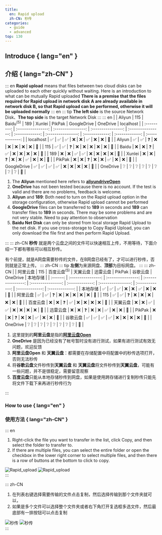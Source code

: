 ```yaml
---
title:
  en: Rapid upload
  zh-CN: 秒传
categories:
  - guide
  - advanced
top: 130
---
```


## Introduce { lang="en" }

## 介绍 { lang="zh-CN" }

::: en
**Rapid upload** means that files between two cloud disks can be uploaded to each other quickly without waiting. Here is an introduction to what can be mutually Rapid uploaded
**There is a premise that the files required for Rapid upload in network disk A are already available in network disk B, so that Rapid upload can be performed, otherwise it will be uploaded normally**
::: en
::: tip
**The left side** is the source Network Disk、**The top side** is the target Network Disk
:::
::: en
| | Aliyun | 115 | Baidu<sup>(5)</sup> | 189 | Xunlei | PikPak | GoogleDrive | OneDrive | localhost |
| :---------: | :----------------: | :----------------: | :----------------: | :----------------: | :-------------: | :----------------: | :-------------: | :-------------: | :-------------: |
| localhost | :white_check_mark: | :white_check_mark: | :white_check_mark: | :x: | :x: | :white_check_mark: | :x: | :x: | :no_entry_sign: |
| Aliyun | :white_check_mark: | :white_check_mark: | :question: | :x: | :x: | :x: | :x: | :x: | :no_entry_sign: |
| 115 | :white_check_mark: | :white_check_mark: | :question: | :x: | :x: | :x: | :x: | :x: | :no_entry_sign: |
| Baidu | :x: | :x: | :question: | :white_check_mark: | :x: | :x: | :x: | :x: | :no_entry_sign: |
| 189 | :x: | :x: | :white_check_mark: | :white_check_mark: | :x: | :x: | :x: | :x: | :no_entry_sign: |
| Xunlei | :x: | :x: | :question: | :x: | :x: | :white_check_mark: | :x: | :x: | :no_entry_sign: |
| PikPak | :x: | :x: | :question: | :x: | :x: | :white_check_mark: | :x: | :x: | :no_entry_sign: |
| GoogleDrive | :white_check_mark: | :white_check_mark: | :white_check_mark: | :white_check_mark: | :x: | :x: | :x: | :x: | :no_entry_sign: |
| OneDrive | :grey_question: | :grey_question: | :grey_question: | :grey_question: | :grey_question: | :grey_question: | :grey_question: | :grey_question: | :no_entry_sign: |

1. The **Aliyun** mentioned here refers to [**aliyundriveOpen**](../../guide/drivers/aliyundrive_open.md)
2. **OneDrive** has not been tested because there is no account. If the test is valid and there are no problems, feedback is welcome.
3. **Aliyun** and **189**: Both need to turn on the Rapid upload option in the storage configuration, otherwise Rapid upload cannot be performed
4. **GoogleDrive** files can be transferred to **189** in seconds and **189** can transfer files to **189** in seconds. There may be some problems and are not very stable. Need to pay attention to observation
5. **Baidu Net Disk** can only be stored from local storage Rapid Upload to the net disk. If you use cross-storage to Copy Rapid Upload, you can only download the file first and then perform Rapid Upload.

:::
::: zh-CN
**秒传** 就是两个云盘之间的文件可以快速相互上传，不用等待，下面介绍一下都有哪些可以相互秒传。

有个前提，就是A网盘需要秒传的文件，在B网盘已经有了，才可以进行秒传，否则就是正常上传。
::: zh-CN
::: tip
**左侧**为来源网盘、**顶部**为目标网盘。
:::
::: zh-CN
| | 阿里云盘 | 115 | 百度云盘<sup>(5)</sup> | 天翼云盘 | 迅雷云盘 | PikPak | 谷歌云盘 | OneDrive | 本地存储 |
| :------: | :----------------: | :----------------: | :----------------: | :----------------: | :-------------: | :----------------: | :-------------: | :-------------: | :-------------: |
| 本地存储 | :white_check_mark: | :white_check_mark: | :white_check_mark: | :x: | :x: | :white_check_mark: | :x: | :x: | :no_entry_sign: |
| 阿里云盘 | :white_check_mark: | :white_check_mark: | :question: | :x: | :x: | :x: | :x: | :x: | :no_entry_sign: |
| 115 | :white_check_mark: | :white_check_mark: | :question: | :x: | :x: | :x: | :x: | :x: | :no_entry_sign: |
| 百度云盘 | :x: | :x: | :question: | :white_check_mark: | :x: | :x: | :x: | :x: | :no_entry_sign: |
| 天翼云盘 | :x: | :x: | :white_check_mark: | :white_check_mark: | :x: | :x: | :x: | :x: | :no_entry_sign: |
| 迅雷云盘 | :x: | :x: | :question: | :x: | :x: | :white_check_mark: | :x: | :x: | :no_entry_sign: |
| PikPak | :x: | :x: | :question: | :x: | :x: | :white_check_mark: | :x: | :x: | :no_entry_sign: |
| 谷歌云盘 | :white_check_mark: | :white_check_mark: | :white_check_mark: | :white_check_mark: | :x: | :x: | :x: | :x: | :no_entry_sign: |
| OneDrive | :grey_question: | :grey_question: | :grey_question: | :grey_question: | :grey_question: | :grey_question: | :grey_question: | :grey_question: | :no_entry_sign: |

1. 这里提到的**阿里云盘**是指的[**阿里云盘Open**](../../guide/drivers/aliyundrive_open.md)
2. **OneDrive** 是因为已经没有了帐号暂时没有进行测试，如果有进行测试有效无问题，欢迎反馈
3. **阿里云盘Open** 和 **天翼云盘**：都需要在存储配置中将配置中的秒传选项打开，否则无法秒传
4. 将**谷歌云盘**文件秒传到**天翼云盘** 和 **天翼云盘**将文件秒传到**天翼云盘**，可能有一些问题，并不是很稳定，需要留意观察
5. **百度云盘**只能从本地存储秒传到网盘，如果是使用跨存储进行复制秒传只能先将文件下载下来再进行秒传行为

:::

### How to use { lang="en" }

### 使用方法 { lang="zh-CN" }

::: en

1. Right-click the file you want to transfer in the list, click Copy, and then select the folder to transfer to.
2. If there are multiple files, you can select the entire folder or open the checkbox in the lower right corner to select multiple files, and then there is a row of buttons at the bottom to click to copy.
<div class="image-preview">  
    <img src="/img/advanced/r_upload_1.png" alt="Rapid_upload" title="Rapid_upload"/>
    <img src="/img/advanced/r_upload_2.png" alt="Rapid_upload" title="Rapid_upload"/>
</div>
:::

::: zh-CN

1. 在列表右键选择需要传输的文件点击复制，然后选择传输到那个文件夹就可以，
2. 如果是多个文件可以选择整个文件夹或者右下角打开复选框多选文件，然后最底部有一排按钮可以点击复制
<div class="image-preview">  
    <img src="/img/advanced/r_upload_1.png" alt="秒传" title="秒传"/>
    <img src="/img/advanced/r_upload_2.png" alt="秒传" title="秒传"/>
</div>
:::
